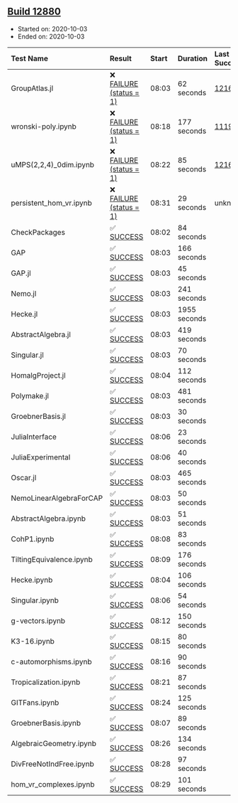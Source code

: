 ## [Build 12880](https://oscarci.mathematik.uni-kl.de/job/oscar/12880/)

* Started on: 2020-10-03
* Ended on: 2020-10-03

| Test Name    | Result | Start | Duration | Last Success | First Failure |
|:-------------|:-------|:------|:---------|:-------------|:--------------|
| GroupAtlas.jl | ❌ [FAILURE (status = 1)](https://oscarci.mathematik.uni-kl.de/job/oscar/12880/artifact/logs/build-12880/GroupAtlas.jl.log) | 08:03 | 62 seconds | [12167](https://oscarci.mathematik.uni-kl.de/job/oscar/12167/) | [12168](https://oscarci.mathematik.uni-kl.de/job/oscar/12168/) |
| wronski-poly.ipynb | ❌ [FAILURE (status = 1)](https://oscarci.mathematik.uni-kl.de/job/oscar/12880/artifact/logs/build-12880/wronski-poly.ipynb.log) | 08:18 | 177 seconds | [11192](https://oscarci.mathematik.uni-kl.de/job/oscar/11192/) | [11193](https://oscarci.mathematik.uni-kl.de/job/oscar/11193/) |
| uMPS(2,2,4)_0dim.ipynb | ❌ [FAILURE (status = 1)](https://oscarci.mathematik.uni-kl.de/job/oscar/12880/artifact/logs/build-12880/uMPS-2-2-4-_0dim.ipynb.log) | 08:22 | 85 seconds | [12167](https://oscarci.mathematik.uni-kl.de/job/oscar/12167/) | [12168](https://oscarci.mathematik.uni-kl.de/job/oscar/12168/) |
| persistent_hom_vr.ipynb | ❌ [FAILURE (status = 1)](https://oscarci.mathematik.uni-kl.de/job/oscar/12880/artifact/logs/build-12880/persistent_hom_vr.ipynb.log) | 08:31 | 29 seconds | unknown | unknown |
| CheckPackages | ✅ [SUCCESS](https://oscarci.mathematik.uni-kl.de/job/oscar/12880/artifact/logs/build-12880/CheckPackages.log) | 08:02 | 84 seconds |  |  |
| GAP | ✅ [SUCCESS](https://oscarci.mathematik.uni-kl.de/job/oscar/12880/artifact/logs/build-12880/GAP.log) | 08:03 | 166 seconds |  |  |
| GAP.jl | ✅ [SUCCESS](https://oscarci.mathematik.uni-kl.de/job/oscar/12880/artifact/logs/build-12880/GAP.jl.log) | 08:03 | 45 seconds |  |  |
| Nemo.jl | ✅ [SUCCESS](https://oscarci.mathematik.uni-kl.de/job/oscar/12880/artifact/logs/build-12880/Nemo.jl.log) | 08:03 | 241 seconds |  |  |
| Hecke.jl | ✅ [SUCCESS](https://oscarci.mathematik.uni-kl.de/job/oscar/12880/artifact/logs/build-12880/Hecke.jl.log) | 08:03 | 1955 seconds |  |  |
| AbstractAlgebra.jl | ✅ [SUCCESS](https://oscarci.mathematik.uni-kl.de/job/oscar/12880/artifact/logs/build-12880/AbstractAlgebra.jl.log) | 08:03 | 419 seconds |  |  |
| Singular.jl | ✅ [SUCCESS](https://oscarci.mathematik.uni-kl.de/job/oscar/12880/artifact/logs/build-12880/Singular.jl.log) | 08:03 | 70 seconds |  |  |
| HomalgProject.jl | ✅ [SUCCESS](https://oscarci.mathematik.uni-kl.de/job/oscar/12880/artifact/logs/build-12880/HomalgProject.jl.log) | 08:04 | 112 seconds |  |  |
| Polymake.jl | ✅ [SUCCESS](https://oscarci.mathematik.uni-kl.de/job/oscar/12880/artifact/logs/build-12880/Polymake.jl.log) | 08:03 | 481 seconds |  |  |
| GroebnerBasis.jl | ✅ [SUCCESS](https://oscarci.mathematik.uni-kl.de/job/oscar/12880/artifact/logs/build-12880/GroebnerBasis.jl.log) | 08:03 | 30 seconds |  |  |
| JuliaInterface | ✅ [SUCCESS](https://oscarci.mathematik.uni-kl.de/job/oscar/12880/artifact/logs/build-12880/JuliaInterface.log) | 08:06 | 23 seconds |  |  |
| JuliaExperimental | ✅ [SUCCESS](https://oscarci.mathematik.uni-kl.de/job/oscar/12880/artifact/logs/build-12880/JuliaExperimental.log) | 08:06 | 40 seconds |  |  |
| Oscar.jl | ✅ [SUCCESS](https://oscarci.mathematik.uni-kl.de/job/oscar/12880/artifact/logs/build-12880/Oscar.jl.log) | 08:03 | 465 seconds |  |  |
| NemoLinearAlgebraForCAP | ✅ [SUCCESS](https://oscarci.mathematik.uni-kl.de/job/oscar/12880/artifact/logs/build-12880/NemoLinearAlgebraForCAP.log) | 08:03 | 50 seconds |  |  |
| AbstractAlgebra.ipynb | ✅ [SUCCESS](https://oscarci.mathematik.uni-kl.de/job/oscar/12880/artifact/logs/build-12880/AbstractAlgebra.ipynb.log) | 08:03 | 51 seconds |  |  |
| CohP1.ipynb | ✅ [SUCCESS](https://oscarci.mathematik.uni-kl.de/job/oscar/12880/artifact/logs/build-12880/CohP1.ipynb.log) | 08:08 | 83 seconds |  |  |
| TiltingEquivalence.ipynb | ✅ [SUCCESS](https://oscarci.mathematik.uni-kl.de/job/oscar/12880/artifact/logs/build-12880/TiltingEquivalence.ipynb.log) | 08:09 | 176 seconds |  |  |
| Hecke.ipynb | ✅ [SUCCESS](https://oscarci.mathematik.uni-kl.de/job/oscar/12880/artifact/logs/build-12880/Hecke.ipynb.log) | 08:04 | 106 seconds |  |  |
| Singular.ipynb | ✅ [SUCCESS](https://oscarci.mathematik.uni-kl.de/job/oscar/12880/artifact/logs/build-12880/Singular.ipynb.log) | 08:06 | 54 seconds |  |  |
| g-vectors.ipynb | ✅ [SUCCESS](https://oscarci.mathematik.uni-kl.de/job/oscar/12880/artifact/logs/build-12880/g-vectors.ipynb.log) | 08:12 | 150 seconds |  |  |
| K3-16.ipynb | ✅ [SUCCESS](https://oscarci.mathematik.uni-kl.de/job/oscar/12880/artifact/logs/build-12880/K3-16.ipynb.log) | 08:15 | 80 seconds |  |  |
| c-automorphisms.ipynb | ✅ [SUCCESS](https://oscarci.mathematik.uni-kl.de/job/oscar/12880/artifact/logs/build-12880/c-automorphisms.ipynb.log) | 08:16 | 90 seconds |  |  |
| Tropicalization.ipynb | ✅ [SUCCESS](https://oscarci.mathematik.uni-kl.de/job/oscar/12880/artifact/logs/build-12880/Tropicalization.ipynb.log) | 08:21 | 87 seconds |  |  |
| GITFans.ipynb | ✅ [SUCCESS](https://oscarci.mathematik.uni-kl.de/job/oscar/12880/artifact/logs/build-12880/GITFans.ipynb.log) | 08:24 | 125 seconds |  |  |
| GroebnerBasis.ipynb | ✅ [SUCCESS](https://oscarci.mathematik.uni-kl.de/job/oscar/12880/artifact/logs/build-12880/GroebnerBasis.ipynb.log) | 08:07 | 89 seconds |  |  |
| AlgebraicGeometry.ipynb | ✅ [SUCCESS](https://oscarci.mathematik.uni-kl.de/job/oscar/12880/artifact/logs/build-12880/AlgebraicGeometry.ipynb.log) | 08:26 | 134 seconds |  |  |
| DivFreeNotIndFree.ipynb | ✅ [SUCCESS](https://oscarci.mathematik.uni-kl.de/job/oscar/12880/artifact/logs/build-12880/DivFreeNotIndFree.ipynb.log) | 08:28 | 97 seconds |  |  |
| hom_vr_complexes.ipynb | ✅ [SUCCESS](https://oscarci.mathematik.uni-kl.de/job/oscar/12880/artifact/logs/build-12880/hom_vr_complexes.ipynb.log) | 08:29 | 101 seconds |  |  |
